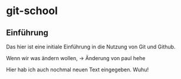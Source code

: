 # git-school
## Einführung

Das hier ist eine initiale Einführung in die Nutzung von Git und Github. 

Wenn wir was ändern wollen,  -> Änderung von paul hehe


Hier hab ich auch nochmal neuen Text eingegeben. Wuhu! 
